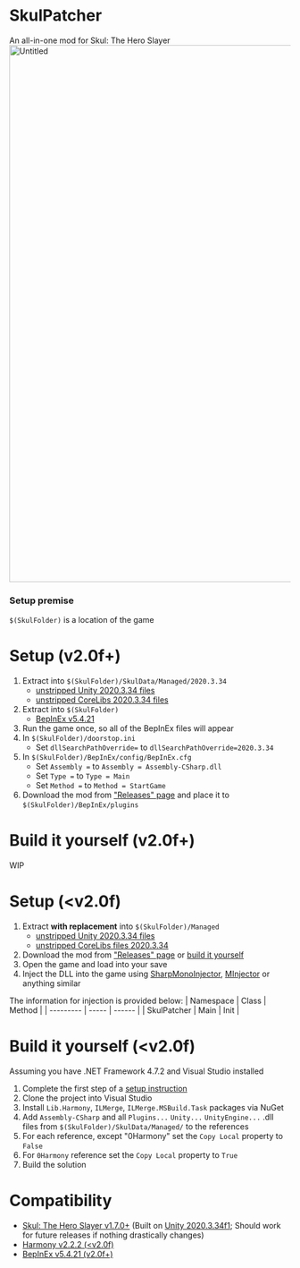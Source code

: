 # SkulPatcher
An all-in-one mod for Skul: The Hero Slayer
<img width="960" alt="Untitled" src="https://user-images.githubusercontent.com/45824078/219701252-5056858f-4361-4e11-8a62-a9317a71830c.png">

### Setup premise
`$(SkulFolder)` is a location of the game

# Setup (v2.0f+)
1. Extract into `$(SkulFolder)/SkulData/Managed/2020.3.34`
    - [unstripped Unity 2020.3.34 files](https://unity.bepinex.dev/libraries/2020.3.34.zip)
    - [unstripped CoreLibs 2020.3.34 files](https://unity.bepinex.dev/corlibs/2020.3.34.zip)
2. Extract into `$(SkulFolder)`
    - [BepInEx v5.4.21](https://github.com/BepInEx/BepInEx/releases/tag/v5.4.21)
3. Run the game once, so all of the BepInEx files will appear
4. In `$(SkulFolder)/doorstop.ini`
    - Set `dllSearchPathOverride=` to `dllSearchPathOverride=2020.3.34`
5. In `$(SkulFolder)/BepInEx/config/BepInEx.cfg`
    - Set `Assembly =` to `Assembly = Assembly-CSharp.dll`
    - Set `Type =` to `Type = Main`
    - Set `Method =` to `Method = StartGame`
6. Download the mod from ["Releases" page](https://github.com/limtis0/SkulPatcher/releases) and place it to `$(SkulFolder)/BepInEx/plugins`

# Build it yourself (v2.0f+)
WIP

# Setup (<v2.0f)
1. Extract **with replacement** into `$(SkulFolder)/Managed`
    - [unstripped Unity 2020.3.34 files](https://unity.bepinex.dev/libraries/2020.3.34.zip)
    - [unstripped CoreLibs files 2020.3.34](https://unity.bepinex.dev/corlibs/2020.3.34.zip)
2. Download the mod from ["Releases" page](https://github.com/limtis0/SkulPatcher/releases) or [build it yourself](#build-it-yourself)
3. Open the game and load into your save
4. Inject the DLL into the game using [SharpMonoInjector](https://github.com/warbler/SharpMonoInjector), [MInjector](https://github.com/EquiFox/MInjector) or anything similar

The information for injection is provided below:
| Namespace | Class | Method |
| --------- | ----- | ------ |
| SkulPatcher | Main | Init |


# Build it yourself (<v2.0f)
Assuming you have .NET Framework 4.7.2 and Visual Studio installed
1. Complete the first step of a [setup instruction](#setup)
2. Clone the project into Visual Studio
3. Install `Lib.Harmony`, `ILMerge`, `ILMerge.MSBuild.Task` packages via NuGet
4. Add `Assembly-CSharp` and all `Plugins...` `Unity...` `UnityEngine...` .dll files from `$(SkulFolder)/SkulData/Managed/` to the references
5. For each reference, except "0Harmony" set the `Copy Local` property to `False`
6. For `0Harmony` reference set the `Copy Local` property to `True`
7. Build the solution


# Compatibility
- [Skul: The Hero Slayer v1.7.0+](https://store.steampowered.com/news/app/1147560/view/5283318909430116714) (Built on [Unity 2020.3.34f1](https://unity.com/releases/editor/whats-new/2020.3.34); Should work for future releases if nothing drastically changes)
- [Harmony v2.2.2 (<v2.0f)](https://github.com/pardeike/Harmony/releases/tag/v2.2.2.0)
- [BepInEx v5.4.21 (v2.0f+)](https://github.com/BepInEx/BepInEx/releases/tag/v5.4.21)
